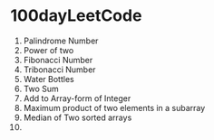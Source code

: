 # 100dayLeetCode
1. Palindrome Number
2. Power of two
3. Fibonacci Number
4. Tribonacci Number
5. Water Bottles
6. Two Sum
7. Add to Array-form of Integer
8. Maximum product of two elements in a subarray
9. Median of Two sorted arrays
10. 
